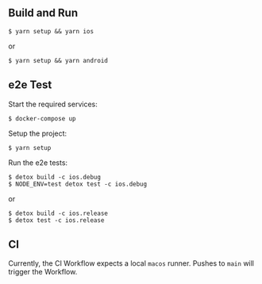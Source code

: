 ## Build and Run

```
$ yarn setup && yarn ios
```

or

```
$ yarn setup && yarn android
```

## e2e Test

Start the required services:

```
$ docker-compose up
```

Setup the project:

```
$ yarn setup
```

Run the e2e tests:

```
$ detox build -c ios.debug
$ NODE_ENV=test detox test -c ios.debug
```

or

```
$ detox build -c ios.release
$ detox test -c ios.release
```

## CI 

Currently, the CI Workflow expects a local `macos` runner. Pushes to `main` will trigger the Workflow.

